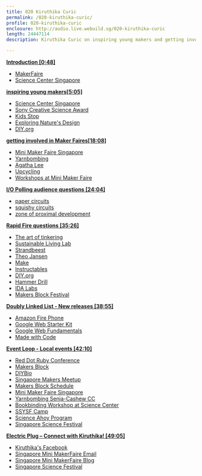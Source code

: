 ```yaml
---
title: 020 Kiruthika Curic
permalink: /020-kiruthika-curic/
profile: 020-kiruthika-curic
enclosure: http://audio.live.webuild.sg/020-kiruthika-curic
length: 24447114
description: Kiruthika Curic on inspiring young makers and getting involved in Maker Faires.

---
```


**[Introduction [0:48]](#t=0:48)**

- [MakerFaire]()
- [Science Center Singapore]()

**[inspiring young makers[5:05]](#t=5:05)**

- [Science Center Singapore]()
- [Sony Creative Science Award](http://www.science.edu.sg/events/Pages/sonycreativescienceaward.aspx)
- [Kids Stop](http://www.kidsstop.edu.sg/)
- [Exploring Nature's Design](http://www.science.edu.sg/exhibitions/Pages/naturesdesign.aspx)
- [DIY.org](https://diy.org/)

**[getting involved in Maker Faires[18:08]](#t=18:08)**

- [Mini Maker Faire Singapore](http://makerfairesingapore.com/)
- [Yarnbombing](http://makerfairesingapore.com/tag/yarnbombing/)
- [Agatha Lee](http://www.greenissuessingapore.blogspot.sg/)
- [Upcycling](http://en.wikipedia.org/wiki/Upcycling)
- [Workshops at Mini Maker Faire](http://makerfairesingapore.com/2014/06/20/workshops-happening-at-the-singapore-mini-maker-faire-2014/)

**[I/O Polling audience questions [24:04]](#t=24:04)**

- [paper circuits](http://highlowtech.org/?p=2505)
- [squishy circuits](http://squishycircuitsstore.com/kits.html)
- [zone of proximal development](http://en.wikipedia.org/wiki/Zone_of_proximal_development)

**[Rapid Fire questions [35:26]](#t=35:26)**

- [The art of tinkering](http://www.amazon.com/The-Art-Tinkering-Karen-Wilkinson/dp/1616286091)
- [Sustainable Living Lab](http://www.sl2square.org/)
- [Strandbeest](http://www.strandbeest.com/)
- [Theo Jansen](http://en.wikipedia.org/wiki/Theo_Jansen)
- [Make](http://makezine.com/)
- [Instructables](http://www.instructables.com/)
- [DIY.org](https://diy.org/)
- [Hammer Drill](http://en.wikipedia.org/wiki/Hammer_drill)
- [IDA Labs](http://www.ida.gov.sg/Collaboration-and-Initiatives/Initiatives/Store/IDA-Labs)
- [Makers Block Festival](http://makersblock.sg/)

**[Doubly Linked List -  New releases [38:55]](#t=38:55)**

- [Amazon Fire Phone](http://www.amazon.com/Fire_Phone_13MP-Camera_32GB/dp/B00EOE0WKQ)
- [Google Web Starter Kit](https://developers.google.com/web/starter-kit/)
- [Google Web Fundamentals](https://developers.google.com/web/fundamentals/)
- [Made with Code](https://www.madewithcode.com/)


**[Event Loop - Local events [42:10]](#t=42:10)**

- [Red Dot Ruby Conference](http://www.reddotrubyconf.com/)
- [Makers Block](http://makersblock.sg/)
- [DIYBio](http://diybiosingapore.wordpress.com/)
- [Singapore Makers Meetup](https://www.facebook.com/events/326353344184716/)
- [Makers Block Schedule](http://makersblock.sg/schedule/)
- [Mini Maker Faire Singapore](http://makerfairesingapore.com/)
- [Yarnbombing Senja-Cashew CC](https://www.facebook.com/events/643241465767550/)
- [Bookbinding Workshop at Science Center](https://www.facebook.com/events/258248027710930/)
- [SSYSF Camp](http://www.science.edu.sg/events/Pages/SSYSF2014Camp.aspx)
- [Science Ahoy Program](http://www.science.edu.sg/events/Pages/scienceahoy.aspx)
- [Singapore Science Festival](http://www.science.edu.sg/events/Pages/ssf.aspx)

**[Electric Plug  – Connect with Kiruthika! [49:05]](#t=49:05)**

- [Kiruthika's Facebook](https://www.facebook.com/kiruthika.curic)
- <a href="mailto:mf.singapore@gmail.com">Singapore Mini MakerFaire Email<a/>
- [Singapore Mini MakerFaire Blog](http://makerfairesingapore.com/)
- [Singapore Science Festival](http://www.science.edu.sg/events/Pages/ssf.aspx)

